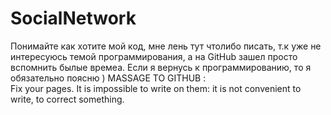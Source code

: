 # SocialNetwork

Понимайте как хотите мой код, мне лень тут чтолибо писать, т.к уже не интересуюсь темой программирования, а на GitHub зашел просто вспомнить былые времеа.
Если я вернусь к программированию, то я обязательно поясню )
MASSAGE TO GITHUB :  
Fix your pages. It is impossible to write on them: it is not convenient to write, to correct something.
